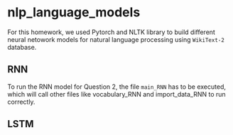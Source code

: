 # nlp_language_models

For this homework, we used Pytorch and NLTK library to build different neural netowork models for natural language processing using ```WikiText-2``` database.

## RNN

To run the RNN model for Question 2, the file ```main_RNN``` has to be executed, which will call other files like vocabulary_RNN and import_data_RNN to run correctly.


## LSTM
